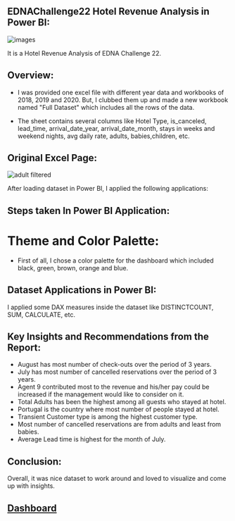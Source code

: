 ## EDNAChallenge22 Hotel Revenue Analysis in Power BI:

![images](https://user-images.githubusercontent.com/72240938/189517305-9ea05181-441d-47f1-9ee6-74fbdde63d5a.jpg)

It is a Hotel Revenue Analysis of EDNA Challenge 22.

## Overview:

* I was provided one excel file with different year data and workbooks of 2018, 2019 and 2020. But, I clubbed them up and made a new workbook named "Full Dataset" 
which includes all the rows of the data.

* The sheet contains several columns like Hotel Type, is_canceled, lead_time, arrival_date_year, arrival_date_month, stays in weeks and weekend nights, avg daily rate, 
adults, babies,children, etc.

## Original Excel Page:

![adult filtered](https://user-images.githubusercontent.com/72240938/189517616-8a5b34e5-331a-43e1-89d8-befa3da48e34.png)

After loading dataset in Power BI, I applied the following applications:

## Steps taken In Power BI Application:

# Theme and Color Palette:

* First of all, I chose a color palette for the dashboard which included black, green, brown, orange and blue.

## Dataset Applications in Power BI:

I applied some DAX measures inside the dataset like DISTINCTCOUNT, SUM, CALCULATE, etc.

## Key Insights and Recommendations from the Report:

* August has most number of check-outs over the period of 3 years.
* July has most number of cancelled reservations over the period of 3 years.
* Agent 9 contributed most to the revenue and his/her pay could be increased if the management would like to consider on it.
* Total Adults has been the highest among all guests who stayed at hotel.
* Portugal is the country where most number of people stayed at hotel.
* Transient Customer type is among the highest customer type.
* Most number of cancelled reservations are from adults and least from babies.
* Average Lead time is highest for the month of July.


## Conclusion:
Overall, it was nice dataset to work around and loved to visualize and come up with insights.

## [Dashboard](https://app.powerbi.com/view?r=eyJrIjoiZTFkNGVlMTktNGI0Ny00YjNmLTk0NDAtOWFlZTcwZDhiYWVmIiwidCI6ImQ3MzA2Mjg2LTllYTUtNDUyNi05N2FjLTJmMzg2MzAwODY4MCJ9)



